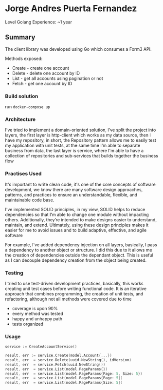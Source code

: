 # Jorge Andres Puerta Fernandez

Level Golang Experience: ~1 year

## Summary

The client library was developed using Go which consumes a Form3 API.

Methods exposed:

* Create - create one account
* Delete - delete one account by ID
* List - get all accounts using pagination or not 
* Fetch - get one account by ID

### Build solution

run ```docker-compose up```

### Architecture

I've tried to implement a domain-oriented solution, I've split the project into layers, the first layer is http-client which works as my data source, then I have my repository, in short, the Repository pattern allows me to easily test my application with unit tests, at the same time I'm able to separate business from data, the last layer is service, where I'm able to have a collection of repositories and sub-services that builds together the business flow  

### Practises Used

It's important to write clean code, it's one of the core concepts of software development, we know there are many software design approaches, patterns, and practices to ensure an understandable, flexible, and maintainable code base.

I've implemented SOLID principles, in my view, SOLID helps to reduce dependencies so that I'm able to change one module without impacting others. Additionally, they’re intended to make designs easier to understand, maintain, and extend. Ultimately, using these design principles makes it easier for me to avoid issues and to build adaptive, effective, and agile software

For example, I've added dependency injection on all layers, basically, I pass a dependency to another object or structure. I did this due to it allows me the creation of dependencies outside the dependant object. This is useful as I can decouple dependency creation from the object being created. 

### Testing

I tried to use test-driven development practices, basically, this works creating unit test cases before writing functional code. It is an iterative approach that combines programming, the creation of unit tests, and refactoring, although not all methods were covered due to time

* coverage is upon 90%
* every method was tested
* happy and unhappy path
* tests organized 

### Usage

```go
service := CreateAccountService()

result, err := service.Create(model.Account{...})
result, err  = service.Delete(uuid.NewString(), idVersion)
result, err  = service.Fetch(uuid.NewString())
result, err  = service.List(model.PageParams{})
result, err  = service.List(model.PageParams{Page: 5, Size: 5})
result, err  = service.List(model.PageParams{Page: 5})
result, err  = service.List(model.PageParams{Size: 5})
```

